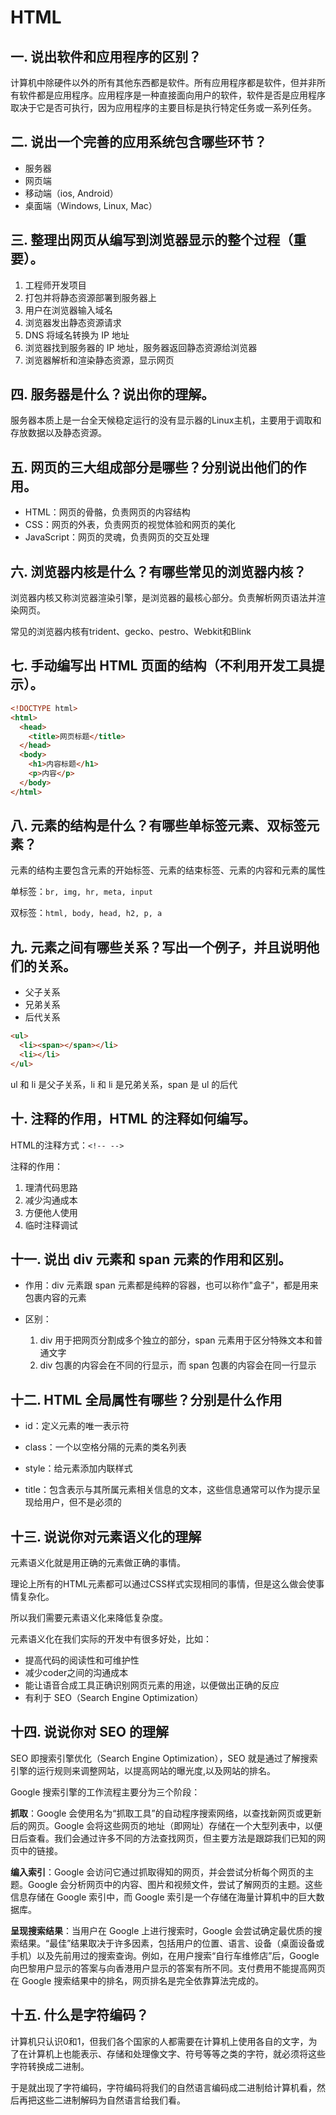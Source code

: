 # HTML

## 一. 说出软件和应用程序的区别？

计算机中除硬件以外的所有其他东西都是软件。所有应用程序都是软件，但并非所有软件都是应用程序。应用程序是一种直接面向用户的软件，软件是否是应用程序取决于它是否可执行，因为应用程序的主要目标是执行特定任务或一系列任务。

## 二. 说出一个完善的应用系统包含哪些环节？

- 服务器
- 网页端
- 移动端（ios, Android）
- 桌面端（Windows, Linux, Mac）

## 三. 整理出网页从编写到浏览器显示的整个过程（重要）。

1. 工程师开发项目
2. 打包并将静态资源部署到服务器上
3. 用户在浏览器输入域名
4. 浏览器发出静态资源请求
5. DNS 将域名转换为 IP 地址
6. 浏览器找到服务器的 IP 地址，服务器返回静态资源给浏览器
7. 浏览器解析和渲染静态资源，显示网页

## 四. 服务器是什么？说出你的理解。

服务器本质上是一台全天候稳定运行的没有显示器的Linux主机，主要用于调取和存放数据以及静态资源。

## 五. 网页的三大组成部分是哪些？分别说出他们的作用。

- HTML：网页的骨骼，负责网页的内容结构
- CSS：网页的外表，负责网页的视觉体验和网页的美化
- JavaScript：网页的灵魂，负责网页的交互处理

## 六. 浏览器内核是什么？有哪些常见的浏览器内核？

浏览器内核又称浏览器渲染引擎，是浏览器的最核心部分。负责解析网页语法并渲染网页。

常见的浏览器内核有trident、gecko、pestro、Webkit和Blink

## 七. 手动编写出 HTML 页面的结构（不利用开发工具提示）。

```html
<!DOCTYPE html>
<html>
  <head>
  	<title>网页标题</title>
  </head>
  <body>
  	<h1>内容标题</h1>
  	<p>内容</p>
  </body>
</html>
```

## 八. 元素的结构是什么？有哪些单标签元素、双标签元素？

元素的结构主要包含元素的开始标签、元素的结束标签、元素的内容和元素的属性

单标签：`br, img, hr, meta, input`

双标签：`html, body, head, h2, p, a`

## 九. 元素之间有哪些关系？写出一个例子，并且说明他们的关系。

- 父子关系
- 兄弟关系
- 后代关系

```html
<ul>
  <li><span></span></li>
  <li></li>
</ul>
```

ul 和 li 是父子关系，li 和 li 是兄弟关系，span 是 ul 的后代

## 十. 注释的作用，HTML 的注释如何编写。

HTML的注释方式：`<!-- -->`

注释的作用：

1. 理清代码思路
2. 减少沟通成本
3. 方便他人使用
4. 临时注释调试

## 十一. 说出 div 元素和 span 元素的作用和区别。

- 作用：div 元素跟 span 元素都是纯粹的容器，也可以称作"盒子"，都是用来包裹内容的元素

- 区别：
  1. div 用于把网页分割成多个独立的部分，span 元素用于区分特殊文本和普通文字
  2. div 包裹的内容会在不同的行显示，而 span 包裹的内容会在同一行显示

## 十二. HTML 全局属性有哪些？分别是什么作用

- id：定义元素的唯一表示符

- class：一个以空格分隔的元素的类名列表

- style：给元素添加内联样式

- title：包含表示与其所属元素相关信息的文本，这些信息通常可以作为提示呈现给用户，但不是必须的

## 十三. 说说你对元素语义化的理解

元素语义化就是用正确的元素做正确的事情。

理论上所有的HTML元素都可以通过CSS样式实现相同的事情，但是这么做会使事情复杂化。

所以我们需要元素语义化来降低复杂度。

元素语义化在我们实际的开发中有很多好处，比如：

* 提高代码的阅读性和可维护性
* 减少coder之间的沟通成本
* 能让语音合成工具正确识别网页元素的用途，以便做出正确的反应
* 有利于 SEO（Search Engine Optimization）

## 十四. 说说你对 SEO 的理解

SEO 即搜索引擎优化（Search Engine Optimization），SEO 就是通过了解搜索引擎的运行规则来调整网站，以提高网站的曝光度,以及网站的排名。

Google 搜索引擎的工作流程主要分为三个阶段：

**抓取**：Google 会使用名为“抓取工具”的自动程序搜索网络，以查找新网页或更新后的网页。Google 会将这些网页的地址（即网址）存储在一个大型列表中，以便日后查看。我们会通过许多不同的方法查找网页，但主要方法是跟踪我们已知的网页中的链接。

**编入索引**：Google 会访问它通过抓取得知的网页，并会尝试分析每个网页的主题。Google 会分析网页中的内容、图片和视频文件，尝试了解网页的主题。这些信息存储在 Google 索引中，而 Google 索引是一个存储在海量计算机中的巨大数据库。

**呈现搜索结果**：当用户在 Google 上进行搜索时，Google 会尝试确定最优质的搜索结果。“最佳”结果取决于许多因素，包括用户的位置、语言、设备（桌面设备或手机）以及先前用过的搜索查询。例如，在用户搜索“自行车维修店”后，Google 向巴黎用户显示的答案与向香港用户显示的答案有所不同。支付费用不能提高网页在 Google 搜索结果中的排名，网页排名是完全依靠算法完成的。

## 十五. 什么是字符编码？

计算机只认识0和1，但我们各个国家的人都需要在计算机上使用各自的文字，为了在计算机上也能表示、存储和处理像文字、符号等等之类的字符，就必须将这些字符转换成二进制。

于是就出现了字符编码，字符编码将我们的自然语言编码成二进制给计算机看，然后再把这些二进制解码为自然语言给我们看。
